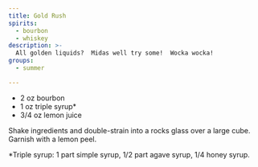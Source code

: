 ```yaml
---
title: Gold Rush
spirits:
  - bourbon
  - whiskey
description: >-
  All golden liquids?  Midas well try some!  Wocka wocka!
groups:
  - summer

---
```


- 2 oz bourbon
- 1 oz triple syrup*
- 3/4 oz lemon juice

Shake ingredients and double-strain into a rocks glass over a large cube.  Garnish with a lemon peel.

*Triple syrup: 1 part simple syrup, 1/2 part agave syrup, 1/4 honey syrup.

